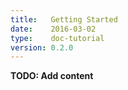 ```yaml
---
title:   Getting Started
date:    2016-03-02
type:    doc-tutorial
version: 0.2.0
---
```


**TODO: Add content**
